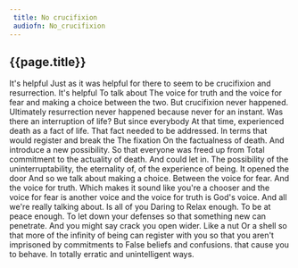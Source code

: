 ```yaml
---
 title: No crucifixion
 audiofn: No_crucifixion
---
```


## {{page.title}}

It's helpful Just as it was helpful for there to seem to be crucifixion
and resurrection. It's helpful To talk about The voice for truth and the
voice for fear and making a choice between the two. But crucifixion
never happened. Ultimately resurrection never happened because never for
an instant. Was there an interruption of life? But since everybody At
that time, experienced death as a fact of life. That fact needed to be
addressed. In terms that would register and break the The fixation On
the factualness of death. And introduce a new possibility. So that
everyone was freed up from Total commitment to the actuality of death.
And could let in. The possibility of the uninterruptability, the
eternality of, of the experience of being. It opened the door And so we
talk about making a choice. Between the voice for fear. And the voice
for truth. Which makes it sound like you're a chooser and the voice for
fear is another voice and the voice for truth is God's voice. And all
we're really talking about. Is all of you Daring to Relax enough. To be
at peace enough. To let down your defenses so that something new can
penetrate. And you might say crack you open wider. Like a nut Or a shell
so that more of the infinity of being can register with you so that you
aren't imprisoned by commitments to False beliefs and confusions. that
cause you to behave. In totally erratic and unintelligent ways.

